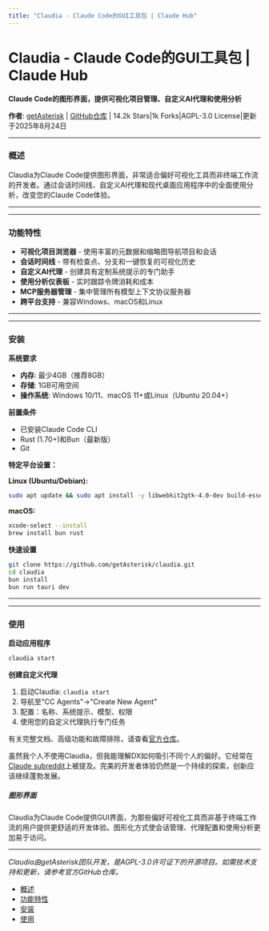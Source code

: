 ```yaml
---
title: "Claudia - Claude Code的GUI工具包 | Claude Hub"
---
```


# Claudia - Claude Code的GUI工具包 | Claude Hub

**Claude Code的图形界面，提供可视化项目管理、自定义AI代理和使用分析**

**作者**: [getAsterisk](https://github.com/getAsterisk)  |  [GitHub仓库](https://github.com/getAsterisk/claudia)  |  14.2k Stars|1k Forks|AGPL-3.0 License|更新于2025年8月24日

* * *

### 概述[​](#overview)

Claudia为Claude Code提供图形界面，非常适合偏好可视化工具而非终端工作流的开发者。通过会话时间线、自定义AI代理和现代桌面应用程序中的全面使用分析，改变您的Claude Code体验。

* * *

* * *

### 功能特性[​](#features)

-   **可视化项目浏览器** - 使用丰富的元数据和缩略图导航项目和会话
-   **会话时间线** - 带有检查点、分支和一键恢复的可视化历史
-   **自定义AI代理** - 创建具有定制系统提示的专门助手
-   **使用分析仪表板** - 实时跟踪令牌消耗和成本
-   **MCP服务器管理** - 集中管理所有模型上下文协议服务器
-   **跨平台支持** - 兼容Windows、macOS和Linux

* * *

* * *

### 安装[​](#installation)

**系统要求**

-   **内存**: 最少4GB（推荐8GB）
-   **存储**: 1GB可用空间
-   **操作系统**: Windows 10/11、macOS 11+或Linux（Ubuntu 20.04+）

**前置条件**

-   已安装Claude Code CLI
-   Rust (1.70+)和Bun（最新版）
-   Git

**特定平台设置：**

**Linux (Ubuntu/Debian):**

```bash
sudo apt update && sudo apt install -y libwebkit2gtk-4.0-dev build-essential curl wget libssl-dev libgtk-3-dev libayatana-appindicator3-dev librsvg2-dev
```

**macOS:**

```bash
xcode-select --install
brew install bun rust
```

**快速设置**

```bash
git clone https://github.com/getAsterisk/claudia.git
cd claudia
bun install
bun run tauri dev
```

* * *

* * *

### 使用[​](#usage)

**启动应用程序**

```bash
claudia start
```

**创建自定义代理**

1.  启动Claudia: `claudia start`
2.  导航至"CC Agents"→"Create New Agent"
3.  配置：名称、系统提示、模型、权限
4.  使用您的自定义代理执行专门任务

有关完整文档、高级功能和故障排除，请查看[官方仓库](https://github.com/getAsterisk/claudia)。

虽然我个人不使用Claudia，但我能理解DX如何吸引不同个人的偏好。它经常在[Claude subreddit](https://reddit.com/r/ClaudeAI)上被提及。完美的开发者体验仍然是一个持续的探索，创新应该继续蓬勃发展。

##### 图形界面

Claudia为Claude Code提供GUI界面，为那些偏好可视化工具而非基于终端工作流的用户提供更舒适的开发体验。图形化方式使会话管理、代理配置和使用分析更加易于访问。


* * *

*Claudia由getAsterisk团队开发，是AGPL-3.0许可证下的开源项目。如需技术支持和更新，请参考官方GitHub仓库。*

-   [概述](#overview)
-   [功能特性](#features)
-   [安装](#installation)
-   [使用](#usage)